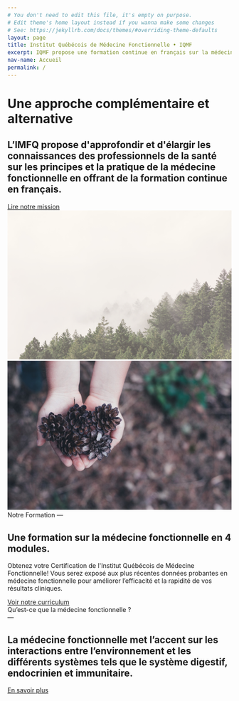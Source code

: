 ```yaml
---
# You don't need to edit this file, it's empty on purpose.
# Edit theme's home layout instead if you wanna make some changes
# See: https://jekyllrb.com/docs/themes/#overriding-theme-defaults
layout: page
title: Institut Québécois de Médecine Fonctionnelle • IQMF
excerpt: IQMF propose une formation continue en français sur la médecine fonctionnelle qui est une approche complementaire et alternative.
nav-name: Accueil
permalink: /
---
```


<div class="page-top-section page-section container">
  <div class=" row">

  <div class="col-lg-7" >
    <h1>Une approche complémentaire et alternative</h1>
    <h2>L’IMFQ propose d'approfondir et d'élargir les connaissances des professionnels de la santé sur les principes et la pratique de la médecine fonctionnelle en offrant de la formation continue en français.</h2>
    <a class="btn btn-rounded btn-secondary" href="mission">Lire notre mission</a>
  </div>
  <div class="col-lg-4 push-lg-1"><img class="img-fluid" src="/img/accueil.png"/></div>
</div>
</div>

<div class="page-section page-color-section">
  <div class="container">
    <div class=" row">
      <div class="col-md-5 col-lg-4">
        <img class="img-fluid" src="img/formation.jpg" />
      </div>
      <div class="col-md-7 push-lg-1">
        <span class="section-intro">Notre Formation — </span>
        <h2>Une formation sur la médecine fonctionnelle en 4 modules.</h2>
        <p>
        Obtenez votre Certification de l'Institut Québécois de Médecine Fonctionnelle! Vous serez exposé aux plus récentes données probantes en médecine fonctionnelle pour améliorer l’efficacité et la rapidité de vos résultats cliniques.
        </p>
        <a class="btn btn-rounded btn-outline-secondary" href="/formation/">Voir notre curriculum</a>
      </div>
    </div>
  </div>
</div>

<div class="page-section">
  <div class="container">
    <div class=" row justify-content-center">
      <div class="text-center col-lg-9">
        <span class="section-intro">Qu’est-ce que la médecine fonctionnelle ?<br/>—</span>
        <h2>La médecine fonctionnelle met l’accent sur les interactions entre l’environnement et les différents systèmes tels que le système digestif, endocrinien et immunitaire.</h2>
        <a class="btn btn-rounded btn-outline-secondary" href="/medecinefonctionelle/">En savoir plus</a>
      </div>
    </div>
  </div>
</div>
